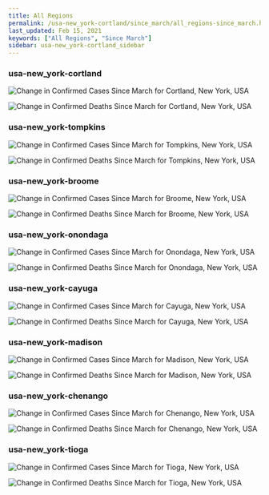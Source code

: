 ```yaml
---
title: All Regions
permalink: /usa-new_york-cortland/since_march/all_regions-since_march.html
last_updated: Feb 15, 2021
keywords: ["All Regions", "Since March"]
sidebar: usa-new_york-cortland_sidebar
---
```


<h3>usa-new_york-cortland</h3>

![Change in Confirmed Cases Since March for Cortland, New York, USA](/covid_tracker/images/graphs/usa-new_york-cortland-delta_confirmed-since_march_graph.png)

![Change in Confirmed Deaths Since March for Cortland, New York, USA](/covid_tracker/images/graphs/usa-new_york-cortland-delta_deaths-since_march_graph.png)

<h3>usa-new_york-tompkins</h3>

![Change in Confirmed Cases Since March for Tompkins, New York, USA](/covid_tracker/images/graphs/usa-new_york-tompkins-delta_confirmed-since_march_graph.png)

![Change in Confirmed Deaths Since March for Tompkins, New York, USA](/covid_tracker/images/graphs/usa-new_york-tompkins-delta_deaths-since_march_graph.png)

<h3>usa-new_york-broome</h3>

![Change in Confirmed Cases Since March for Broome, New York, USA](/covid_tracker/images/graphs/usa-new_york-broome-delta_confirmed-since_march_graph.png)

![Change in Confirmed Deaths Since March for Broome, New York, USA](/covid_tracker/images/graphs/usa-new_york-broome-delta_deaths-since_march_graph.png)

<h3>usa-new_york-onondaga</h3>

![Change in Confirmed Cases Since March for Onondaga, New York, USA](/covid_tracker/images/graphs/usa-new_york-onondaga-delta_confirmed-since_march_graph.png)

![Change in Confirmed Deaths Since March for Onondaga, New York, USA](/covid_tracker/images/graphs/usa-new_york-onondaga-delta_deaths-since_march_graph.png)

<h3>usa-new_york-cayuga</h3>

![Change in Confirmed Cases Since March for Cayuga, New York, USA](/covid_tracker/images/graphs/usa-new_york-cayuga-delta_confirmed-since_march_graph.png)

![Change in Confirmed Deaths Since March for Cayuga, New York, USA](/covid_tracker/images/graphs/usa-new_york-cayuga-delta_deaths-since_march_graph.png)

<h3>usa-new_york-madison</h3>

![Change in Confirmed Cases Since March for Madison, New York, USA](/covid_tracker/images/graphs/usa-new_york-madison-delta_confirmed-since_march_graph.png)

![Change in Confirmed Deaths Since March for Madison, New York, USA](/covid_tracker/images/graphs/usa-new_york-madison-delta_deaths-since_march_graph.png)

<h3>usa-new_york-chenango</h3>

![Change in Confirmed Cases Since March for Chenango, New York, USA](/covid_tracker/images/graphs/usa-new_york-chenango-delta_confirmed-since_march_graph.png)

![Change in Confirmed Deaths Since March for Chenango, New York, USA](/covid_tracker/images/graphs/usa-new_york-chenango-delta_deaths-since_march_graph.png)

<h3>usa-new_york-tioga</h3>

![Change in Confirmed Cases Since March for Tioga, New York, USA](/covid_tracker/images/graphs/usa-new_york-tioga-delta_confirmed-since_march_graph.png)

![Change in Confirmed Deaths Since March for Tioga, New York, USA](/covid_tracker/images/graphs/usa-new_york-tioga-delta_deaths-since_march_graph.png)
